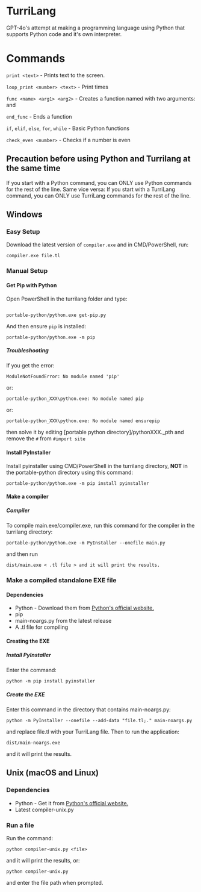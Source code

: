 # TurriLang
GPT-4o's attempt at making a programming language using Python that supports Python code and it's own interpreter.
# Commands
`print <text>` - Prints text to the screen.

`loop_print <number> <text>` - Print <text> <number> times

`func <name> <arg1> <arg2>` - Creates a function named <name> with two arguments: <arg1> and <arg2>

`end_func` - Ends a function

`if`, `elif`, `else`, `for`, `while` - Basic Python functions

`check_even <number>` - Checks if a number is even
## Precaution before using Python and Turrilang at the same time 
If you start with a Python command, you can ONLY use Python commands for the rest of the line.
Same vice versa: If you start with a TurriLang command, you can ONLY use TurriLang commands for the rest of the line.
## Windows
### Easy Setup
Download the latest version of `compiler.exe` and in CMD/PowerShell, run:
```
compiler.exe file.tl
```
### Manual Setup
#### Get Pip with Python
Open PowerShell in the turrilang folder and type:
```batch

portable-python/python.exe get-pip.py
```
And then ensure `pip` is installed:
```batch
portable-python/python.exe -m pip
```
##### Troubleshooting
If you get the error:
```
ModuleNotFoundError: No module named 'pip'
```
or:
```
portable-python_XXX\python.exe: No module named pip
```
or:
```
portable-python_XXX\python.exe: No module named ensurepip
```
then solve it by editing [portable python directory]/pythonXXX._pth and remove the `#` from `#import site`
#### Install PyInstaller
Install pyinstaller using CMD/PowerShell in the turrilang directory, **NOT** in the portable-python directory using this command:
```batch
portable-python/python.exe -m pip install pyinstaller
```
#### Make a compiler
##### Compiler
To compile main.exe/compiler.exe, run this command for the compiler in the turrilang directory:
```
portable-python/python.exe -m PyInstaller --onefile main.py
```
and then run
```
dist/main.exe < .tl file > and it will print the results.
```
### Make a compiled standalone EXE file
#### Dependencies
- Python - Download them from [Python's official website.](https://python.org)
- pip
- main-noargs.py from the latest release
- A .tl file for compiling

#### Creating the EXE
##### Install PyInstaller
Enter the command:
```
python -m pip install pyinstaller
```
##### Create the EXE
Enter this command in the directory that contains main-noargs.py:
```
python -m PyInstaller --onefile --add-data "file.tl;." main-noargs.py
```
and replace file.tl with your TurriLang file.
Then to run the application:
```
dist/main-noargs.exe
```
and it will print the results.
## Unix (macOS and Linux)
### Dependencies
- Python - Get it from [Python's official website.](https://python.org)
- Latest compiler-unix.py
### Run a file
Run the command:
```
python compiler-unix.py <file>
```
and it will print the results, or:
```
python compiler-unix.py
```
and enter the file path when prompted.

